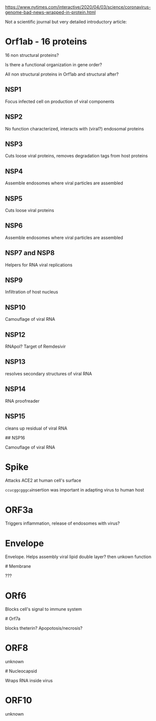 https://www.nytimes.com/interactive/2020/04/03/science/coronavirus-genome-bad-news-wrapped-in-protein.html

Not a scientific journal but very detailed introductory article:

# Orf1ab - 16 proteins

16 non structural proteins?

Is there a functional organization in gene order?

All non structural proteins in Orf1ab and structural after?

## NSP1

Focus infected cell on production of viral components

## NSP2

No function characterized, interacts with (viral?) endosomal proteins

## NSP3

Cuts loose viral proteins, removes degradation tags from host proteins

## NSP4

Assemble endosomes where viral particles are assembled

## NSP5

Cuts loose viral proteins

## NSP6

Assemble endosomes where viral particles are assembled

## NSP7 and NSP8

Helpers for RNA viral replications

## NSP9

Infiltration of host nucleus

## NSP10

Camouflage of viral RNA

## NSP12

RNApol? Target of Remdesivir

## NSP13

resolves secondary structures of viral RNA

## NSP14

RNA proofreader

## NSP15

cleans up residual of viral RNA

## NSP16

Camouflage of viral RNA


# Spike

Attacks ACE2 at human cell's surface

`ccucggcgggca`insertion was important in adapting virus to human host

# ORF3a

Triggers inflammation, release of endosomes with virus?

# Envelope

Envelope. Helps assembly viral lipid double layer? then unkown function

# Membrane

???

# ORf6

Blocks cell's signal to immune system

# Orf7a

blocks theterin? Apopotosis/necrosis?

# ORF8

unknown

# Nucleocapsid

Wraps RNA inside virus

# ORF10

unknown